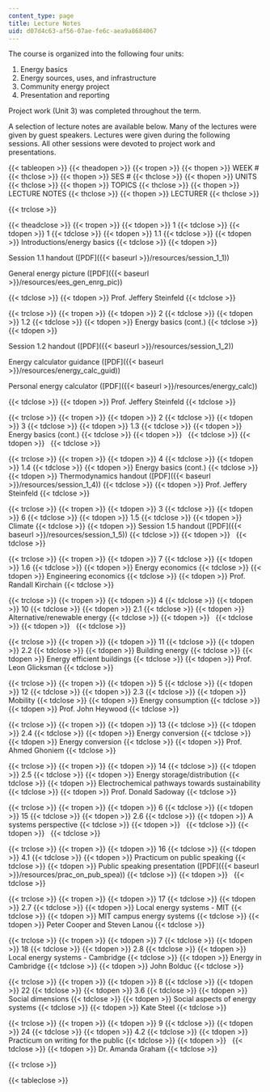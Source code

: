 ```yaml
---
content_type: page
title: Lecture Notes
uid: d07d4c63-af56-07ae-fe6c-aea9a8684067
---
```


The course is organized into the following four units:

1.  Energy basics
2.  Energy sources, uses, and infrastructure
3.  Community energy project
4.  Presentation and reporting

Project work (Unit 3) was completed throughout the term.

A selection of lecture notes are available below. Many of the lectures were given by guest speakers. Lectures were given during the following sessions. All other sessions were devoted to project work and presentations.

{{< tableopen >}}
{{< theadopen >}}
{{< tropen >}}
{{< thopen >}}
WEEK #
{{< thclose >}}
{{< thopen >}}
SES #
{{< thclose >}}
{{< thopen >}}
UNITS
{{< thclose >}}
{{< thopen >}}
TOPICS
{{< thclose >}}
{{< thopen >}}
LECTURE NOTES
{{< thclose >}}
{{< thopen >}}
LECTURER
{{< thclose >}}

{{< trclose >}}

{{< theadclose >}}
{{< tropen >}}
{{< tdopen >}}
1
{{< tdclose >}}
{{< tdopen >}}
1
{{< tdclose >}}
{{< tdopen >}}
1.1
{{< tdclose >}}
{{< tdopen >}}
Introductions/energy basics
{{< tdclose >}}
{{< tdopen >}}


Session 1.1 handout ([PDF]({{< baseurl >}}/resources/session_1_1))

General energy picture ([PDF]({{< baseurl >}}/resources/ees_gen_enrg_pic))


{{< tdclose >}}
{{< tdopen >}}
Prof. Jeffery Steinfeld
{{< tdclose >}}

{{< trclose >}}
{{< tropen >}}
{{< tdopen >}}
2
{{< tdclose >}}
{{< tdopen >}}
1.2
{{< tdclose >}}
{{< tdopen >}}
Energy basics (cont.)
{{< tdclose >}}
{{< tdopen >}}


Session 1.2 handout ([PDF]({{< baseurl >}}/resources/session_1_2))

Energy calculator guidance ([PDF]({{< baseurl >}}/resources/energy_calc_guid))

Personal energy calculator ([PDF]({{< baseurl >}}/resources/energy_calc))


{{< tdclose >}}
{{< tdopen >}}
Prof. Jeffery Steinfeld
{{< tdclose >}}

{{< trclose >}}
{{< tropen >}}
{{< tdopen >}}
2
{{< tdclose >}}
{{< tdopen >}}
3
{{< tdclose >}}
{{< tdopen >}}
1.3
{{< tdclose >}}
{{< tdopen >}}
Energy basics (cont.)
{{< tdclose >}}
{{< tdopen >}}
 
{{< tdclose >}}
{{< tdopen >}}
 
{{< tdclose >}}

{{< trclose >}}
{{< tropen >}}
{{< tdopen >}}
4
{{< tdclose >}}
{{< tdopen >}}
1.4
{{< tdclose >}}
{{< tdopen >}}
Energy basics (cont.)
{{< tdclose >}}
{{< tdopen >}}
Thermodynamics handout ([PDF]({{< baseurl >}}/resources/session_1_4))
{{< tdclose >}}
{{< tdopen >}}
Prof. Jeffery Steinfeld
{{< tdclose >}}

{{< trclose >}}
{{< tropen >}}
{{< tdopen >}}
3
{{< tdclose >}}
{{< tdopen >}}
6
{{< tdclose >}}
{{< tdopen >}}
1.5
{{< tdclose >}}
{{< tdopen >}}
Climate
{{< tdclose >}}
{{< tdopen >}}
Session 1.5 handout ([PDF]({{< baseurl >}}/resources/session_1_5))
{{< tdclose >}}
{{< tdopen >}}
 
{{< tdclose >}}

{{< trclose >}}
{{< tropen >}}
{{< tdopen >}}
7
{{< tdclose >}}
{{< tdopen >}}
1.6
{{< tdclose >}}
{{< tdopen >}}
Energy economics
{{< tdclose >}}
{{< tdopen >}}
Engineering economics
{{< tdclose >}}
{{< tdopen >}}
Prof. Randall Kirchain
{{< tdclose >}}

{{< trclose >}}
{{< tropen >}}
{{< tdopen >}}
4
{{< tdclose >}}
{{< tdopen >}}
10
{{< tdclose >}}
{{< tdopen >}}
2.1
{{< tdclose >}}
{{< tdopen >}}
Alternative/renewable energy
{{< tdclose >}}
{{< tdopen >}}
 
{{< tdclose >}}
{{< tdopen >}}
 
{{< tdclose >}}

{{< trclose >}}
{{< tropen >}}
{{< tdopen >}}
11
{{< tdclose >}}
{{< tdopen >}}
2.2
{{< tdclose >}}
{{< tdopen >}}
Building energy
{{< tdclose >}}
{{< tdopen >}}
Energy efficient buildings
{{< tdclose >}}
{{< tdopen >}}
Prof. Leon Glicksman
{{< tdclose >}}

{{< trclose >}}
{{< tropen >}}
{{< tdopen >}}
5
{{< tdclose >}}
{{< tdopen >}}
12
{{< tdclose >}}
{{< tdopen >}}
2.3
{{< tdclose >}}
{{< tdopen >}}
Mobility
{{< tdclose >}}
{{< tdopen >}}
Energy consumption
{{< tdclose >}}
{{< tdopen >}}
Prof. John Heywood
{{< tdclose >}}

{{< trclose >}}
{{< tropen >}}
{{< tdopen >}}
13
{{< tdclose >}}
{{< tdopen >}}
2.4
{{< tdclose >}}
{{< tdopen >}}
Energy conversion
{{< tdclose >}}
{{< tdopen >}}
Energy conversion
{{< tdclose >}}
{{< tdopen >}}
Prof. Ahmed Ghoniem
{{< tdclose >}}

{{< trclose >}}
{{< tropen >}}
{{< tdopen >}}
14
{{< tdclose >}}
{{< tdopen >}}
2.5
{{< tdclose >}}
{{< tdopen >}}
Energy storage/distribution
{{< tdclose >}}
{{< tdopen >}}
Electrochemical pathways towards sustainability
{{< tdclose >}}
{{< tdopen >}}
Prof. Donald Sadoway
{{< tdclose >}}

{{< trclose >}}
{{< tropen >}}
{{< tdopen >}}
6
{{< tdclose >}}
{{< tdopen >}}
15
{{< tdclose >}}
{{< tdopen >}}
2.6
{{< tdclose >}}
{{< tdopen >}}
A systems perspective
{{< tdclose >}}
{{< tdopen >}}
 
{{< tdclose >}}
{{< tdopen >}}
 
{{< tdclose >}}

{{< trclose >}}
{{< tropen >}}
{{< tdopen >}}
16
{{< tdclose >}}
{{< tdopen >}}
4.1
{{< tdclose >}}
{{< tdopen >}}
Practicum on public speaking
{{< tdclose >}}
{{< tdopen >}}
Public speaking presentation ([PDF]({{< baseurl >}}/resources/prac_on_pub_spea))
{{< tdclose >}}
{{< tdopen >}}
 
{{< tdclose >}}

{{< trclose >}}
{{< tropen >}}
{{< tdopen >}}
17
{{< tdclose >}}
{{< tdopen >}}
2.7
{{< tdclose >}}
{{< tdopen >}}
Local energy systems - MIT
{{< tdclose >}}
{{< tdopen >}}
MIT campus energy systems
{{< tdclose >}}
{{< tdopen >}}
Peter Cooper and Steven Lanou
{{< tdclose >}}

{{< trclose >}}
{{< tropen >}}
{{< tdopen >}}
7
{{< tdclose >}}
{{< tdopen >}}
18
{{< tdclose >}}
{{< tdopen >}}
2.8
{{< tdclose >}}
{{< tdopen >}}
Local energy systems - Cambridge
{{< tdclose >}}
{{< tdopen >}}
Energy in Cambridge
{{< tdclose >}}
{{< tdopen >}}
John Bolduc
{{< tdclose >}}

{{< trclose >}}
{{< tropen >}}
{{< tdopen >}}
8
{{< tdclose >}}
{{< tdopen >}}
22
{{< tdclose >}}
{{< tdopen >}}
3.6
{{< tdclose >}}
{{< tdopen >}}
Social dimensions
{{< tdclose >}}
{{< tdopen >}}
Social aspects of energy systems
{{< tdclose >}}
{{< tdopen >}}
Kate Steel
{{< tdclose >}}

{{< trclose >}}
{{< tropen >}}
{{< tdopen >}}
9
{{< tdclose >}}
{{< tdopen >}}
24
{{< tdclose >}}
{{< tdopen >}}
4.2
{{< tdclose >}}
{{< tdopen >}}
Practicum on writing for the public
{{< tdclose >}}
{{< tdopen >}}
 
{{< tdclose >}}
{{< tdopen >}}
Dr. Amanda Graham
{{< tdclose >}}

{{< trclose >}}

{{< tableclose >}}